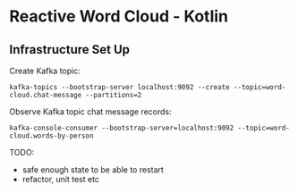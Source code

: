 # Reactive Word Cloud - Kotlin

## Infrastructure Set Up
Create Kafka topic:
```shell
kafka-topics --bootstrap-server localhost:9092 --create --topic=word-cloud.chat-message --partitions=2
```

Observe Kafka topic chat message records:
```shell
kafka-console-consumer --bootstrap-server=localhost:9092 --topic=word-cloud.words-by-person
```
TODO:
- safe enough state to be able to restart
- refactor, unit test etc